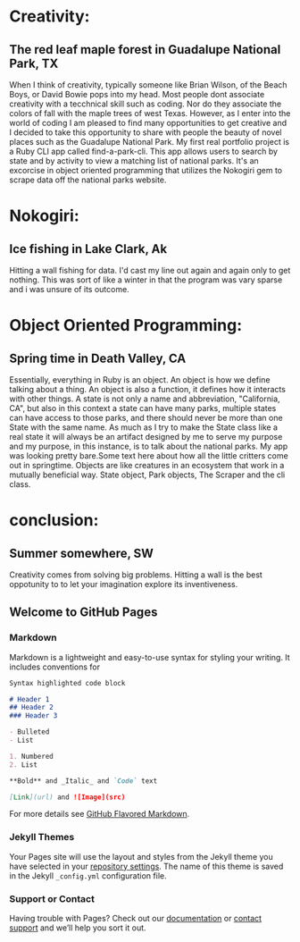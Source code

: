 # Creativity: 
## The red leaf maple forest in Guadalupe National Park, TX

When I think of creativity, typically someone like Brian Wilson, of the Beach Boys, or David Bowie pops into my head. Most people dont associate creativity with a tecchnical skill such as coding. Nor do they associate the colors of fall with the maple trees of west Texas. However, as I enter into the world of coding I am pleased to find many opportunities to get creative and I decided to take this opportunity to share with people the beauty of novel places such as the Guadalupe National Park. My first real portfolio project is a Ruby CLI app called find-a-park-cli. This app allows users to search by state and by activity to view a matching list of national parks. It's an excorcise in object oriented programming that utilizes the Nokogiri gem to scrape data off the national parks website.


# Nokogiri: 
## Ice fishing in Lake Clark, Ak 
Hitting a wall fishing for data. I'd cast my line out again and again only to get nothing. This was sort of like a winter in that the program was vary sparse and i was unsure of its outcome.


# Object Oriented Programming:
## Spring time in Death Valley, CA
Essentially, everything in Ruby is an object. An object is how we define talking about a thing. An object is also a function, it defines how it interacts with other things. A state is not only a name and abbreviation, "California, CA", but also in this context a state can have many parks, multiple states can have access to those parks, and there should never be more than one State with the same name. As much as I try to make the State class like a real state it will always be an artifact designed by me to serve my purpose and my purpose, in this instance, is to talk about the national parks.
My app was looking pretty bare.Some text here about how all the little critters come out in springtime. Objects are like creatures in an ecosystem that work in a mutually beneficial way. State object, Park objects, The Scraper and the cli class.


# conclusion: 
## Summer somewhere, SW
Creativity comes from solving big problems. Hitting a wall is the best oppotunity to to let your imagination explore its inventiveness.
## Welcome to GitHub Pages



### Markdown

Markdown is a lightweight and easy-to-use syntax for styling your writing. It includes conventions for

```markdown
Syntax highlighted code block

# Header 1
## Header 2
### Header 3

- Bulleted
- List

1. Numbered
2. List

**Bold** and _Italic_ and `Code` text

[Link](url) and ![Image](src)
```

For more details see [GitHub Flavored Markdown](https://guides.github.com/features/mastering-markdown/).

### Jekyll Themes

Your Pages site will use the layout and styles from the Jekyll theme you have selected in your [repository settings](https://github.com/AustinRhoads/Enter_the_Wild_Coding_and_Creativity/settings). The name of this theme is saved in the Jekyll `_config.yml` configuration file.

### Support or Contact

Having trouble with Pages? Check out our [documentation](https://help.github.com/categories/github-pages-basics/) or [contact support](https://github.com/contact) and we’ll help you sort it out.
